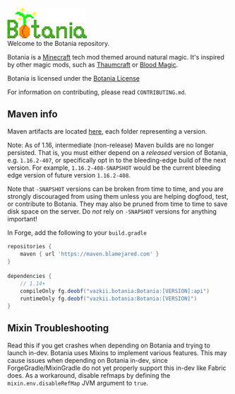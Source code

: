 ![](web/assets/img/logo.png)  
Welcome to the Botania repository.  

Botania is a [Minecraft](https://minecraft.net/) tech mod themed around natural magic. It's inspired by other magic mods, such as [Thaumcraft](https://www.curseforge.com/minecraft/mc-mods/thaumcraft) or [Blood Magic](https://www.curseforge.com/minecraft/mc-mods/blood-magic).  

Botania is licensed under the [Botania License](http://botaniamod.net/license.php)

For information on contributing, please read `CONTRIBUTING.md`.

## Maven info

Maven artifacts are located [here](https://maven.blamejared.com/vazkii/botania/Botania/), each folder representing a version.

Note: As of 1.16, intermediate (non-release) Maven builds are no longer persisted.
That is, you must either depend on a *released* version of Botania, e.g. `1.16.2-407`, or specifically opt in to the bleeding-edge
build of the next version. For example, `1.16.2-408-SNAPSHOT` would be the current bleeding edge version of future version `1.16.2-408`. 

Note that `-SNAPSHOT` versions can be broken from time to time, and you are strongly discouraged from using them unless you are helping dogfood, test, or contribute to Botania. They may also be pruned from time to time to save disk space on the server. Do *not* rely on `-SNAPSHOT` versions for anything important!

In Forge, add the following to your `build.gradle`
```gradle
repositories {
    maven { url 'https://maven.blamejared.com' }
}

dependencies {
    // 1.14+
    compileOnly fg.deobf("vazkii.botania:Botania:[VERSION]:api")
    runtimeOnly fg.deobf("vazkii.botania:Botania:[VERSION]")
}
```
## Mixin Troubleshooting

Read this if you get crashes when depending on Botania and trying to launch in-dev.
Botania uses Mixins to implement various features.
This may cause issues when depending on Botania in-dev, since ForgeGradle/MixinGradle
do not yet properly support this in-dev like Fabric does.
As a workaround, disable refmaps by defining the `mixin.env.disableRefMap`
JVM argument to `true`.

